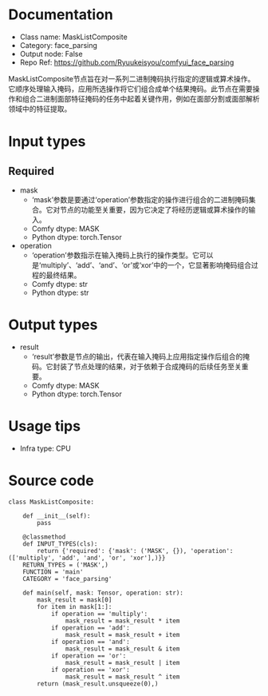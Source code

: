 # Documentation
- Class name: MaskListComposite
- Category: face_parsing
- Output node: False
- Repo Ref: https://github.com/Ryuukeisyou/comfyui_face_parsing

MaskListComposite节点旨在对一系列二进制掩码执行指定的逻辑或算术操作。它顺序处理输入掩码，应用所选操作将它们组合成单个结果掩码。此节点在需要操作和组合二进制面部特征掩码的任务中起着关键作用，例如在面部分割或面部解析领域中的特征提取。

# Input types
## Required
- mask
    - ‘mask’参数是要通过‘operation’参数指定的操作进行组合的二进制掩码集合。它对节点的功能至关重要，因为它决定了将经历逻辑或算术操作的输入。
    - Comfy dtype: MASK
    - Python dtype: torch.Tensor
- operation
    - ‘operation’参数指示在输入掩码上执行的操作类型。它可以是‘multiply’、‘add’、‘and’、‘or’或‘xor’中的一个，它显著影响掩码组合过程的最终结果。
    - Comfy dtype: str
    - Python dtype: str

# Output types
- result
    - ‘result’参数是节点的输出，代表在输入掩码上应用指定操作后组合的掩码。它封装了节点处理的结果，对于依赖于合成掩码的后续任务至关重要。
    - Comfy dtype: MASK
    - Python dtype: torch.Tensor

# Usage tips
- Infra type: CPU

# Source code
```
class MaskListComposite:

    def __init__(self):
        pass

    @classmethod
    def INPUT_TYPES(cls):
        return {'required': {'mask': ('MASK', {}), 'operation': (['multiply', 'add', 'and', 'or', 'xor'],)}}
    RETURN_TYPES = ('MASK',)
    FUNCTION = 'main'
    CATEGORY = 'face_parsing'

    def main(self, mask: Tensor, operation: str):
        mask_result = mask[0]
        for item in mask[1:]:
            if operation == 'multiply':
                mask_result = mask_result * item
            if operation == 'add':
                mask_result = mask_result + item
            if operation == 'and':
                mask_result = mask_result & item
            if operation == 'or':
                mask_result = mask_result | item
            if operation == 'xor':
                mask_result = mask_result ^ item
        return (mask_result.unsqueeze(0),)
```